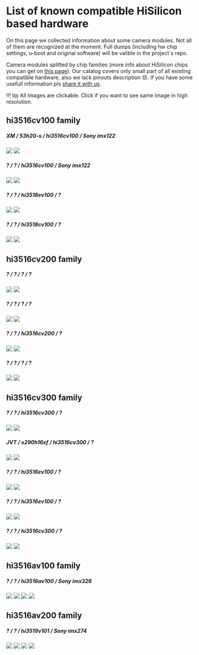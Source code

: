 # List of known compatible HiSilicon based hardware

On this page we collected information about some camera modules. Not all of them are recognized at the moment.
Full dumps (including hw chip settings, u-boot and original software) will be valible in the project`s repo.

Camera modules splitted by chip families (more info about HiSilicon chips you can get on [this page](/cctv/hisilicon-chips/)).
Our catalog covers only small part of all existing compatible hardware, also we lack pinouts description :disappointed:. 
If you have some usefull information pls [share it with us](/contributing/).

!!! tip
    All images are clickable. Click if you want to see same image in high resolution.	

## hi3516cv100 family

##### XM / 53h20-s / hi3516cv100 / Sony imx122
[![](/hardware/images/hi3516cv100/1/s/front.jpg)](/hardware/images/hi3516cv100/1/b/front.jpg)
[![](/hardware/images/hi3516cv100/1/s/back.jpg)](/hardware/images/hi3516cv100/1/b/back.jpg)

##### ? / ? /  hi3516cv100 / Sony imx122
![](/hardware/images/hi3516cv100/2/s/front.jpg)
![](/hardware/images/hi3516cv100/2/s/back.jpg)

##### ? / ? / hi3518ev100 / ?
![](/hardware/images/hi3516cv100/3/s/front.jpg)
![](/hardware/images/hi3516cv100/3/s/back.jpg)

##### ? / ? / hi3518cv100 / ?
![](/hardware/images/hi3516cv100/4/s/front.jpg)
![](/hardware/images/hi3516cv100/4/s/back.jpg)

## hi3516cv200 family

##### ? / ? / ? / ?
![](/hardware/images/hi3516cv200/1/s/front.jpg)
![](/hardware/images/hi3516cv200/1/s/back.jpg)

##### ? / ? / ? / ?
![](/hardware/images/hi3516cv200/2/s/front.jpg)
![](/hardware/images/hi3516cv200/2/s/back.jpg)

##### ? / ? / hi3516cv200 / ?
![](/hardware/images/hi3516cv200/3/s/front.jpg)
![](/hardware/images/hi3516cv200/3/s/back.jpg)

##### ? / ? / ? / ?
![](/hardware/images/hi3516cv200/4/s/front.jpg)
![](/hardware/images/hi3516cv200/4/s/back.jpg)

## hi3516cv300 family

##### ? / ? / hi3516cv300 / ? 
![](/hardware/images/hi3516cv300/1/s/front.jpg)
![](/hardware/images/hi3516cv300/1/s/back.jpg)

##### JVT / s290h16xf / hi3516cv300 / ?
![](/hardware/images/hi3516cv300/2/s/front.jpg)
![](/hardware/images/hi3516cv300/2/s/back.jpg)

##### ? / ? / hi3516ev100 / ?
![](/hardware/images/hi3516cv300/3/s/front.jpg)
![](/hardware/images/hi3516cv300/3/s/back.jpg)

##### ? / ? / hi3516ev100 / ?
![](/hardware/images/hi3516cv300/4/s/front.jpg)
![](/hardware/images/hi3516cv300/4/s/back.jpg)

##### ? / ? / hi3516cv300 / ?
![](/hardware/images/hi3516cv300/5/s/front.jpg)
![](/hardware/images/hi3516cv300/5/s/back.jpg)


## hi3516av100 family

##### ? / ? / hi3516av100 / Sony imx326
![](/hardware/images/hi3516av100/1/s/front1.jpg)
![](/hardware/images/hi3516av100/1/s/back1.jpg)
![](/hardware/images/hi3516av100/1/s/front2.jpg)
![](/hardware/images/hi3516av100/1/s/back2.jpg)

## hi3516av200 family

##### ? / ? / hi3519v101 / Sony imx274
![](/hardware/images/hi3516av200/1/s/front1.jpg)
![](/hardware/images/hi3516av200/1/s/back1.jpg)
![](/hardware/images/hi3516av200/1/s/front2.jpg)
![](/hardware/images/hi3516av200/1/s/back2.jpg)

